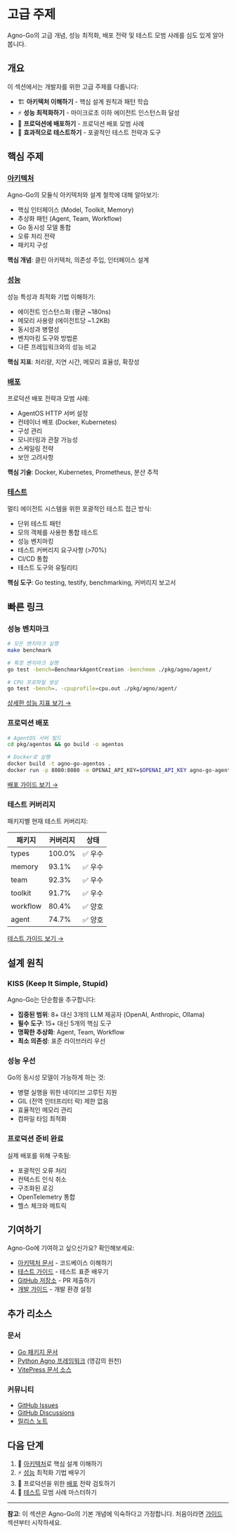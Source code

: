 # 고급 주제

Agno-Go의 고급 개념, 성능 최적화, 배포 전략 및 테스트 모범 사례를 심도 있게 알아봅니다.

## 개요

이 섹션에서는 개발자를 위한 고급 주제를 다룹니다:

- 🏗️ **아키텍처 이해하기** - 핵심 설계 원칙과 패턴 학습
- ⚡ **성능 최적화하기** - 마이크로초 이하 에이전트 인스턴스화 달성
- 🚀 **프로덕션에 배포하기** - 프로덕션 배포 모범 사례
- 🧪 **효과적으로 테스트하기** - 포괄적인 테스트 전략과 도구

## 핵심 주제

### [아키텍처](/ko/advanced/architecture)

Agno-Go의 모듈식 아키텍처와 설계 철학에 대해 알아보기:

- 핵심 인터페이스 (Model, Toolkit, Memory)
- 추상화 패턴 (Agent, Team, Workflow)
- Go 동시성 모델 통합
- 오류 처리 전략
- 패키지 구성

**핵심 개념**: 클린 아키텍처, 의존성 주입, 인터페이스 설계

### [성능](/ko/advanced/performance)

성능 특성과 최적화 기법 이해하기:

- 에이전트 인스턴스화 (평균 ~180ns)
- 메모리 사용량 (에이전트당 ~1.2KB)
- 동시성과 병렬성
- 벤치마킹 도구와 방법론
- 다른 프레임워크와의 성능 비교

**핵심 지표**: 처리량, 지연 시간, 메모리 효율성, 확장성

### [배포](/ko/advanced/deployment)

프로덕션 배포 전략과 모범 사례:

- AgentOS HTTP 서버 설정
- 컨테이너 배포 (Docker, Kubernetes)
- 구성 관리
- 모니터링과 관찰 가능성
- 스케일링 전략
- 보안 고려사항

**핵심 기술**: Docker, Kubernetes, Prometheus, 분산 추적

### [테스트](/ko/advanced/testing)

멀티 에이전트 시스템을 위한 포괄적인 테스트 접근 방식:

- 단위 테스트 패턴
- 모의 객체를 사용한 통합 테스트
- 성능 벤치마킹
- 테스트 커버리지 요구사항 (>70%)
- CI/CD 통합
- 테스트 도구와 유틸리티

**핵심 도구**: Go testing, testify, benchmarking, 커버리지 보고서

## 빠른 링크

### 성능 벤치마크

```bash
# 모든 벤치마크 실행
make benchmark

# 특정 벤치마크 실행
go test -bench=BenchmarkAgentCreation -benchmem ./pkg/agno/agent/

# CPU 프로파일 생성
go test -bench=. -cpuprofile=cpu.out ./pkg/agno/agent/
```

[상세한 성능 지표 보기 →](/ko/advanced/performance)

### 프로덕션 배포

```bash
# AgentOS 서버 빌드
cd pkg/agentos && go build -o agentos

# Docker로 실행
docker build -t agno-go-agentos .
docker run -p 8080:8080 -e OPENAI_API_KEY=$OPENAI_API_KEY agno-go-agentos
```

[배포 가이드 보기 →](/ko/advanced/deployment)

### 테스트 커버리지

패키지별 현재 테스트 커버리지:

| 패키지 | 커버리지 | 상태 |
|---------|----------|--------|
| types | 100.0% | ✅ 우수 |
| memory | 93.1% | ✅ 우수 |
| team | 92.3% | ✅ 우수 |
| toolkit | 91.7% | ✅ 우수 |
| workflow | 80.4% | ✅ 양호 |
| agent | 74.7% | ✅ 양호 |

[테스트 가이드 보기 →](/ko/advanced/testing)

## 설계 원칙

### KISS (Keep It Simple, Stupid)

Agno-Go는 단순함을 추구합니다:

- **집중된 범위**: 8+ 대신 3개의 LLM 제공자 (OpenAI, Anthropic, Ollama)
- **필수 도구**: 15+ 대신 5개의 핵심 도구
- **명확한 추상화**: Agent, Team, Workflow
- **최소 의존성**: 표준 라이브러리 우선

### 성능 우선

Go의 동시성 모델이 가능하게 하는 것:

- 병렬 실행을 위한 네이티브 고루틴 지원
- GIL (전역 인터프리터 락) 제한 없음
- 효율적인 메모리 관리
- 컴파일 타임 최적화

### 프로덕션 준비 완료

실제 배포를 위해 구축됨:

- 포괄적인 오류 처리
- 컨텍스트 인식 취소
- 구조화된 로깅
- OpenTelemetry 통합
- 헬스 체크와 메트릭

## 기여하기

Agno-Go에 기여하고 싶으신가요? 확인해보세요:

- [아키텍처 문서](/ko/advanced/architecture) - 코드베이스 이해하기
- [테스트 가이드](/ko/advanced/testing) - 테스트 표준 배우기
- [GitHub 저장소](https://github.com/rexleimo/agno-Go) - PR 제출하기
- [개발 가이드](https://github.com/rexleimo/agno-Go/blob/main/CLAUDE.md) - 개발 환경 설정

## 추가 리소스

### 문서

- [Go 패키지 문서](https://pkg.go.dev/github.com/rexleimo/agno-Go)
- [Python Agno 프레임워크](https://github.com/agno-agi/agno) (영감의 원천)
- [VitePress 문서 소스](https://github.com/rexleimo/agno-Go/tree/main/website)

### 커뮤니티

- [GitHub Issues](https://github.com/rexleimo/agno-Go/issues)
- [GitHub Discussions](https://github.com/rexleimo/agno-Go/discussions)
- [릴리스 노트](/ko/release-notes)

## 다음 단계

1. 📖 [아키텍처](/ko/advanced/architecture)로 핵심 설계 이해하기
2. ⚡ [성능](/ko/advanced/performance) 최적화 기법 배우기
3. 🚀 프로덕션을 위한 [배포](/ko/advanced/deployment) 전략 검토하기
4. 🧪 [테스트](/ko/advanced/testing) 모범 사례 마스터하기

---

**참고**: 이 섹션은 Agno-Go의 기본 개념에 익숙하다고 가정합니다. 처음이라면 [가이드](/ko/guide/) 섹션부터 시작하세요.
